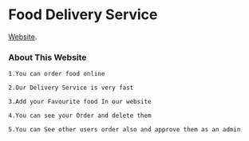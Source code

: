 # Food Delivery Service

[Website](https://food-delivery-ab53a.web.app/).

### About This Website
    1.You can order food online 

    2.Our Delivery Service is very fast

    3.Add your Favourite food In our website

    4.You can see your Order and delete them

    5.You can See other users order also and approve them as an admin

